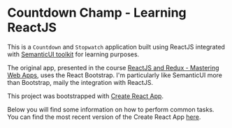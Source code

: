 # Countdown Champ - Learning ReactJS

This is a `Countdown` and `Stopwatch` application built using ReactJS integrated with [SemanticUI toolkit](https://react.semantic-ui.com) for learning purposes.

The original app, presented in the course [ReactJS and Redux - Mastering Web Apps](https://www.udemy.com/react-js-and-redux-mastering-web-apps/), uses the React Bootstrap. I'm particularly like SemanticUI more than Bootstrap, maily the integration with ReactJS.

This project was bootstrapped with [Create React App](https://github.com/facebookincubator/create-react-app).

Below you will find some information on how to perform common tasks.<br>
You can find the most recent version of the Create React App [here](https://github.com/facebookincubator/create-react-app/blob/master/packages/react-scripts/template/README.md).
